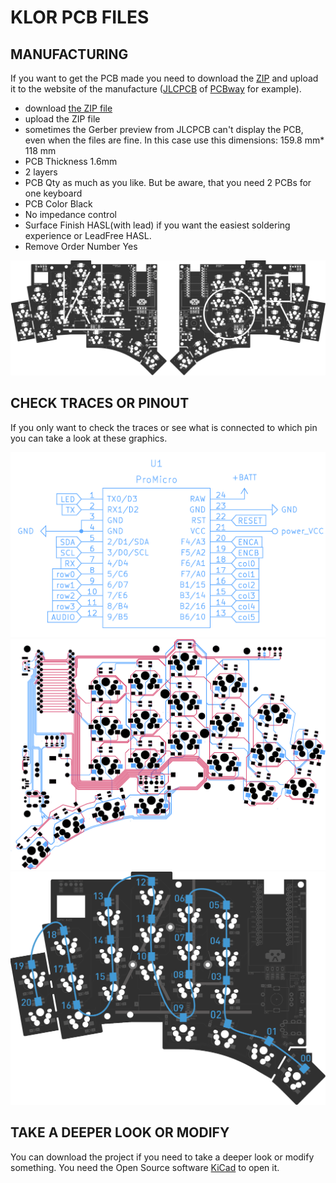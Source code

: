 # KLOR PCB FILES

## MANUFACTURING
If you want to get the PCB made you need to download the [ZIP](/PCB/klor1_3/KLOR_1-3_gerbers.zip/) and upload it to the website of the manufacture ([JLCPCB](https://jlcpcb.com/) of [PCBway](https://www.pcbway.com/) for example).

- download [the ZIP file](/PCB/klor1_3/KLOR_1-3_gerbers.zip/)
- upload the ZIP file
- sometimes the Gerber preview from JLCPCB can't display the PCB, even when the files are fine. In this case use this dimensions: 159.8 mm* 118 mm
- PCB Thickness 1.6mm
- 2 layers
- PCB Qty as much as you like. But be aware, that you need 2 PCBs for one keyboard
- PCB Color Black
- No impedance control
- Surface Finish HASL(with lead) if you want the easiest soldering experience or LeadFree HASL.
- Remove Order Number Yes

![KLOR pcb](/docs/images/KLORpcb.png)



## CHECK TRACES OR PINOUT

If you only want to check the traces or see what is connected to which pin you can take a look at these graphics.


![KLOR pinout](/docs/images/KLORpinout.png)
![KLOR traces](/docs/images/KLORtraces.png)
![KLOR LED order](/docs/images/KLOR_LEDorder.png)




## TAKE A DEEPER LOOK OR MODIFY 

You can download the project if you need to take a deeper look or modify something. You need the Open Source software [KiCad](https://www.kicad.org/) to open it.